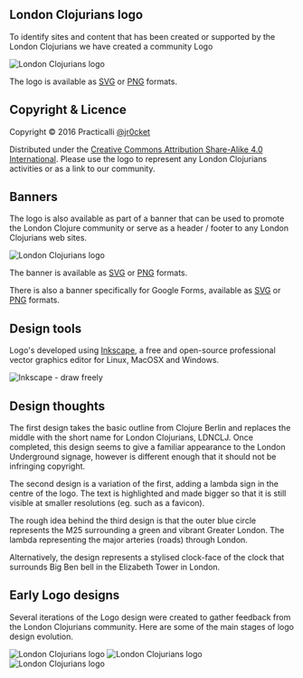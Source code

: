 ## London Clojurians logo

To identify sites and content that has been created or supported by the London Clojurians we have created a community Logo

![London Clojurians logo](london-clojurians-logo.png)

The logo is available as [SVG](https://github.com/practicalli/london-clojurians-logo/blob/main/london-clojurians-logo.svg?raw=true) or [PNG](https://github.com/practicalli/london-clojurians-logo/blob/main/london-clojurians-logo.png?raw=true) formats.


## Copyright & Licence

Copyright © 2016 Practicalli [@jr0cket](https://twitter.com/jr0cket)

Distributed under the [Creative Commons Attribution Share-Alike 4.0 International](https://creativecommons.org).  Please use the logo to represent any London Clojurians activities or as a link to our community.


## Banners

The logo is also available as part of a banner that can be used to promote the London Clojure community or serve as a header / footer to any London Clojurians web sites.

![London Clojurians logo](banners/london-clojurians-banner-new.png)

The banner is available as [SVG](https://github.com/practicalli/london-clojurians-logo/blob/main/banners/london-clojurians-banner-new.svg?raw=true) or [PNG](https://github.com/practicalli/london-clojurians-logo/blob/main/banners/london-clojurians-banner-new.png?raw=true) formats.

There is also a banner specifically for Google Forms, available as [SVG](https://github.com/practicalli/london-clojurians-logo/blob/main/banners/london-clojurians-banner-lambda-google-form.svg?raw=true) or [PNG](https://github.com/practicalli/london-clojurians-logo/blob/main/banners/london-clojurians-banner-lambda-google-form.png?raw=true) formats.


## Design tools

Logo's developed using [Inkscape](https://inkscape.org/), a free and open-source professional vector graphics editor for Linux, MacOSX and Windows.

![Inkscape - draw freely](https://media.inkscape.org/static/images/inkscape-logo.svg)


## Design thoughts

The first design takes the basic outline from Clojure Berlin and replaces the middle with the short name for London Clojurians, LDNCLJ.  Once completed, this design seems to give a familiar appearance to the London Underground signage, however is different enough that it should not be infringing copyright.

The second design is a variation of the first, adding a lambda sign in the centre of the logo.  The text is highlighted and made bigger so that it is still visible at smaller resolutions (eg. such as a favicon).

The rough idea behind the third design is that the outer blue circle represents the M25 surrounding a green and vibrant Greater London.  The lambda representing the major arteries (roads) through London.

Alternatively, the design represents a stylised clock-face of the clock that surrounds Big Ben bell in the Elizabeth Tower in London.


## Early Logo designs

Several iterations of the Logo design were created to gather feedback from the London Clojurians community.  Here are some of the main stages of logo design evolution.

![London Clojurians logo](design-evolution/london-clojurians-text-jr0cket.png)
![London Clojurians logo](design-evolution/london-clojurians-text-highlight-jr0cket.png)
![London Clojurians logo](design-evolution/london-clojurians-logo-jr0cket.png)
